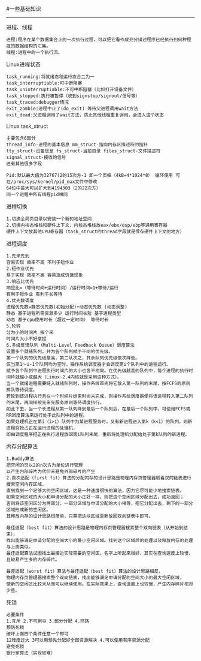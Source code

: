 #一些基础知识

---------------------------------------------------------

进程、线程

    进程:程序在某个数据集合上的一次执行过程，可以把它看作成充分描述程序已经执行到何种程度的数据结构的汇集。
    线程:进程中的一个执行流。
    

Linux进程状态

    task_running:将就绪态和运行态合二为一 
    task_interruptiable:可中断阻塞
    task_uninterruptiable:不可中断阻塞（比如打开设备文件）
    task_stopped:执行被暂停（收到signstop/signout/信号等）
    task_traced:debugger情况
    exit_zombie:进程中止了(do_exit) 等待父进程调用wait方法
    exit_dead:父进程调用了wait方法，防止其他线程重复调用，会进入这个状态

Linux task_struct

    主要包含6部分
    thread_info-进程的基本信息 mm_struct-指向内存区描述符的指针
    tty_struct-设备信息 fs_struct-当前目录 files_struct-文件描述符
    signal_struct-接收的信号
    还有其他很多字段

    Pid:默认最大值为32767(2的15次方-1 即一个页框（4kB=4*1024*8） 循环使用 可在/proc/sys/kernel/pid_max文件中修改
    64位中最大可以扩大到4194303（2的22次方）
    同一个进程中所有线程pid相同
    

进程切换

    1.切换全局页目录以安装一个新的地址空间
    2.切换内核态堆栈和硬件上下文，内核态堆栈放eax/ebx/esp/ebp等通用寄存器
    硬件上下文放其他CPU寄存器（task_struct的thread字段就是保存硬件上下文的地方）

进程调度

    1.先来先到
    容易实现 效率不高 不利于短作业
    2.短作业优先
    易于实现 效率不高 容易造成饥饿现象
    3.响应比优先
    响应比=（等待时间+运行时间）/运行时间=1+等待/运行
    有利于短作业 有利于长等待
    4.优先数调度
    进程优先数=静态优先数(初始分配)+动态优先数 (动态调整)
    静态 基于进程所需资源多少 运行时间长短 基于进程类型
    动态 基于cpu使用时长（超过一定时间） 等待时长
    5.轮转
    分为小的时间片 挨个来
    时间片大小不好拿捏
    6.多级反馈队列（Multi-Level Feedback Queue）调度算法
    设置多个就绪队列，并为各个队列赋予不同的优先级。
    第一个队列的优先级最高，第二队次之，其余队列优先级依次降低。
    仅当第1～i-1个队列均为空时，操作系统调度器才会调度第i个队列中的进程运行。
    赋予各个队列中进程执行时间片的大小也各不相同。在优先级越高的队列中，每个进程的执行时间片就越小或越大（Linux-2.4内核就是采用这种方式）。
    当一个就绪进程需要链入就绪队列时，操作系统首先将它放入第一队列的末尾，按FCFS的原则排队等待调度。
    若轮到该进程执行且在一个时间片结束时尚未完成，则操作系统调度器便将该进程转入第二队列的末尾，再同样按先来先服务原则等待调度执行。
    如此下去，当一个长进程从第一队列降到最后一个队列后，在最后一个队列中，可使用FCFS或RR调度算法来运行处于此队列中的进程。
    如果处理机正在第i（i>1）队列中为某进程服务时，又有新进程进入第k（k<i）的队列，则新进程将抢占正在运行进程的处理机，
    即由调度程序把正在执行进程放回第i队列末尾，重新将处理机分配给处于第k队列的新进程。
    

内存分配算法

    1.Buddy算法
    把空闲的页以2的n次方为单位进行管理 
    以产生内部碎片为代价来避免外部碎片的产生
    2.首次适配（first fit）算法的分配内存的设计思路是物理内存页管理器顺着双向链表进行搜索空闲内存区域，
    直到找到一个足够大的空闲区域，这是一种速度很快的算法，因为它尽可能少地搜索链表。
    如果空闲区域的大小和申请分配的大小正好一样，则把这个空闲区域分配出去，成功返回；
    否则将该空闲区分为两部分，一部分区域与申请分配的大小相等，把它分配出去，剩下的一部分区域形成新的空闲区。
    其释放内存的设计思路很简单，只需把这块区域重新放回双向链表中即可。

    最佳适配（best fit）算法的设计思路是物理内存页管理器搜索整个双向链表（从开始到结束），
    找出能够满足申请分配的空间大小的最小空闲区域。找到这个区域后的处理以及释放内存的处理与上面类似。
    最佳适配算法试图找出最接近实际需要的空闲区，名字上听起来很好，其实在查询速度上较慢，且较易产生多的内存碎片。

    最差适配（worst fit）算法与最佳适配（best fit）算法的设计思路相反，
    物理内存页管理器搜索整个双向链表，找出能够满足申请分配的空间大小的最大空闲区域，
    使新的空闲区比较大从而可以继续使用。在实际效果上，查询速度上也较慢，产生内存碎片相对少些。
    

死锁

    必要条件
    1.互斥 2.不可剥夺 3.部分分配 4.环路
    预防死锁
    破坏上面四个条件任意一个即可
    12难度过大 3可以用预先分配好全部资源解决 4.可以使用有序资源分配
    避免死锁
    银行家算法（实现较难）
     


    
    
        